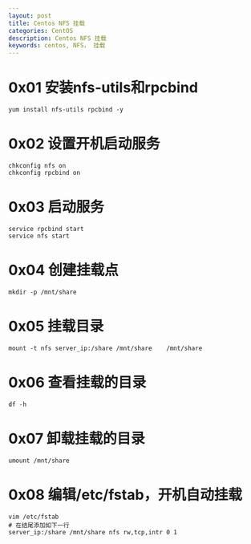 ```yaml
---
layout: post
title: Centos NFS 挂载
categories: CentOS
description: Centos NFS 挂载
keywords: centos, NFS， 挂载
---
```


# 0x01 安装nfs-utils和rpcbind

```
yum install nfs-utils rpcbind -y
```
# 0x02 设置开机启动服务

```
chkconfig nfs on
chkconfig rpcbind on
```
# 0x03 启动服务

```
service rpcbind start
service nfs start
```
# 0x04 创建挂载点

```
mkdir -p /mnt/share
```
# 0x05 挂载目录

```
mount -t nfs server_ip:/share /mnt/share    /mnt/share
```
# 0x06 查看挂载的目录

```
df -h
```
# 0x07 卸载挂载的目录

```
umount /mnt/share
```
# 0x08 编辑/etc/fstab，开机自动挂载

```
vim /etc/fstab
# 在结尾添加如下一行
server_ip:/share /mnt/share nfs rw,tcp,intr 0 1
```